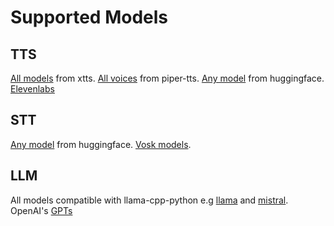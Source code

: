 # Supported Models

## TTS

[All models](https://github.com/coqui-ai/TTS/tree/dev?tab=readme-ov-file#model-implementations) from xtts.
[All voices](https://huggingface.co/rhasspy/piper-voices/tree/v1.0.0)
from piper-tts. [Any model](https://huggingface.co/models?pipeline_tag=text-to-speech&sort=trending) from 
huggingface. [Elevenlabs](https://elevenlabs.io/)

## STT
[Any model](https://huggingface.co/models?pipeline_tag=automatic-speech-recognition&sort=trending) from 
huggingface.
[Vosk models](https://alphacephei.com/vosk/models).

## LLM

All models compatible with llama-cpp-python e.g [llama](https://huggingface.co/TheBloke/Llama-2-7B-Chat-GGUF)
and [mistral](https://huggingface.co/TheBloke/Mistral-7B-Instruct-v0.2-GGUF).
OpenAI's [GPTs](https://platform.openai.com/docs/guides/text-generation/chat-completions-api)